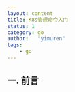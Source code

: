 ```yaml
---
layout: content
title: K8s管理命令入门
status: 1 
category: go
author:   "yimuren"
tags:
    - go
---
```


## 一. 前言


